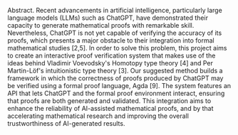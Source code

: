 Abstract. Recent advancements in artificial intelligence, particularly large language models (LLMs) such as ChatGPT, have demonstrated their capacity to generate mathematical proofs with remarkable skill. Nevertheless, ChatGPT is not yet capable of verifying the accuracy of its proofs, which presents a major obstacle to their integration into formal mathematical studies [2,5]. In order to solve this problem, this project aims to create an interactive proof verification system that makes use of the ideas behind Vladimir Voevodsky's Homotopy type theory [4] and Per Martin-Löf's intuitionistic type theory [3]. Our suggested method builds a framework in which the correctness of proofs produced by ChatGPT may be verified using a formal proof language, Agda [9]. The system features an API that lets ChatGPT and the formal proof environment interact, ensuring that proofs are both generated and validated. This integration aims to enhance the reliability of AI-assisted mathematical proofs, and by that accelerating mathematical research and improving the overall trustworthiness of AI-generated results.
